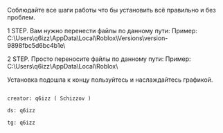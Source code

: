 Соблюдайте все шаги работы что бы установить всё правильно и без проблем.

1 STEP.
Вам нужно перенести файлы по данному пути:
Пример: C:\Users\q6izz\AppData\Local\Roblox\Versions\version-9898fbc5d6bc4b1e\

2 STEP.
Просто переносите файлы по данному пути:
Пример: C:\Users\q6izz\AppData\Local\Roblox\

Установка подошла к концу пользуйтесь и наслаждайтесь графикой.



                                                                                                  creator: q6izz ( Schizzov )
                                                                                                                    ds: q6izz
                                                                                                                    tg: q6izz

